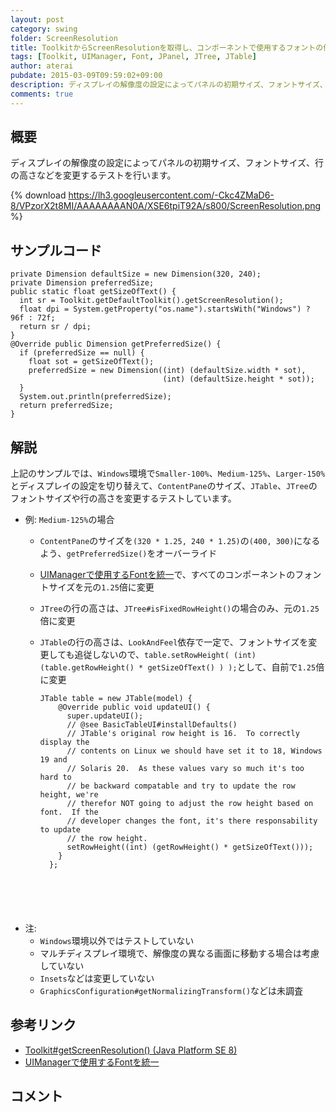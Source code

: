 ```yaml
---
layout: post
category: swing
folder: ScreenResolution
title: ToolkitからScreenResolutionを取得し、コンポーネントで使用するフォントの倍率を変更する
tags: [Toolkit, UIManager, Font, JPanel, JTree, JTable]
author: aterai
pubdate: 2015-03-09T09:59:02+09:00
description: ディスプレイの解像度の設定によってパネルの初期サイズ、フォントサイズ、行の高さなどを変更するテストを行います。
comments: true
---
```

## 概要
ディスプレイの解像度の設定によってパネルの初期サイズ、フォントサイズ、行の高さなどを変更するテストを行います。

{% download https://lh3.googleusercontent.com/-Ckc4ZMaD6-8/VPzorX2t8MI/AAAAAAAAN0A/XSE6tpiT92A/s800/ScreenResolution.png %}

## サンプルコード
<pre class="prettyprint"><code>private Dimension defaultSize = new Dimension(320, 240);
private Dimension preferredSize;
public static float getSizeOfText() {
  int sr = Toolkit.getDefaultToolkit().getScreenResolution();
  float dpi = System.getProperty("os.name").startsWith("Windows") ? 96f : 72f;
  return sr / dpi;
}
@Override public Dimension getPreferredSize() {
  if (preferredSize == null) {
    float sot = getSizeOfText();
    preferredSize = new Dimension((int) (defaultSize.width * sot),
                                  (int) (defaultSize.height * sot));
  }
  System.out.println(preferredSize);
  return preferredSize;
}
</code></pre>

## 解説
上記のサンプルでは、`Windows`環境で`Smaller-100%`、`Medium-125%`、`Larger-150%`とディスプレイの設定を切り替えて、`ContentPane`のサイズ、`JTable`、`JTree`のフォントサイズや行の高さを変更するテストしています。

- 例: `Medium-125%`の場合
    - `ContentPane`のサイズを`(320 * 1.25, 240 * 1.25)`の`(400, 300)`になるよう、`getPreferredSize()`をオーバーライド
    - [UIManagerで使用するFontを統一](http://ateraimemo.com/Swing/FontChange.html)で、すべてのコンポーネントのフォントサイズを元の`1.25`倍に変更
    - `JTree`の行の高さは、`JTree#isFixedRowHeight()`の場合のみ、元の`1.25`倍に変更
    - `JTable`の行の高さは、`LookAndFeel`依存で一定で、フォントサイズを変更しても追従しないので、`table.setRowHeight( (int) (table.getRowHeight() * getSizeOfText() ) );`として、自前で`1.25`倍に変更
        
        <pre class="prettyprint"><code>JTable table = new JTable(model) {
          @Override public void updateUI() {
            super.updateUI();
            // @see BasicTableUI#installDefaults()
            // JTable's original row height is 16.  To correctly display the
            // contents on Linux we should have set it to 18, Windows 19 and
            // Solaris 20.  As these values vary so much it's too hard to
            // be backward compatable and try to update the row height, we're
            // therefor NOT going to adjust the row height based on font.  If the
            // developer changes the font, it's there responsability to update
            // the row height.
            setRowHeight((int) (getRowHeight() * getSizeOfText()));
          }
        };
</code></pre>
- 注:
    - `Windows`環境以外ではテストしていない
    - マルチディスプレイ環境で、解像度の異なる画面に移動する場合は考慮していない
    - `Insets`などは変更していない
    - `GraphicsConfiguration#getNormalizingTransform()`などは未調査

<!-- dummy comment line for breaking list -->

## 参考リンク
- [Toolkit#getScreenResolution() (Java Platform SE 8)](http://docs.oracle.com/javase/jp/8/docs/api/java/awt/Toolkit.html#getScreenResolution--)
- [UIManagerで使用するFontを統一](http://ateraimemo.com/Swing/FontChange.html)

<!-- dummy comment line for breaking list -->

## コメント
